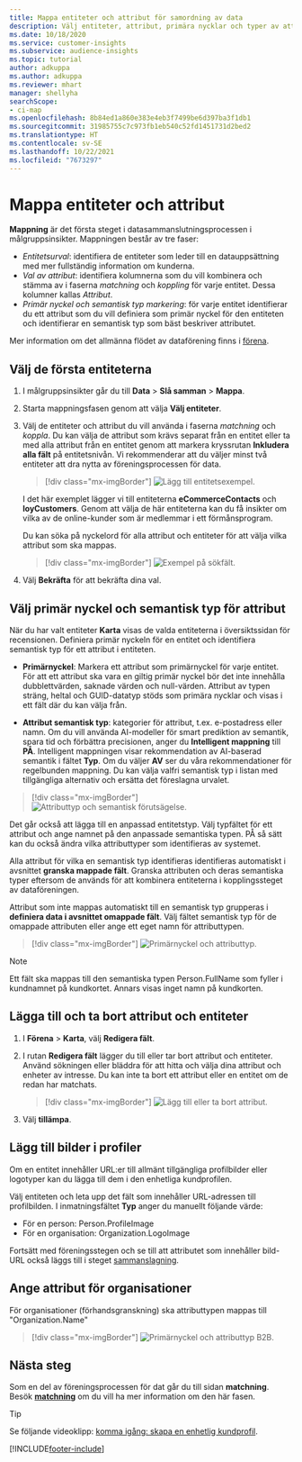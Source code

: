```yaml
---
title: Mappa entiteter och attribut för samordning av data
description: Välj entiteter, attribut, primära nycklar och typer av attribut för mappning av data till den enhetliga kundprofilen.
ms.date: 10/18/2020
ms.service: customer-insights
ms.subservice: audience-insights
ms.topic: tutorial
author: adkuppa
ms.author: adkuppa
ms.reviewer: mhart
manager: shellyha
searchScope:
- ci-map
ms.openlocfilehash: 8b84ed1a860e383e4eb3f7499be6d397ba3f1db1
ms.sourcegitcommit: 31985755c7c973fb1eb540c52fd1451731d2bed2
ms.translationtype: HT
ms.contentlocale: sv-SE
ms.lasthandoff: 10/22/2021
ms.locfileid: "7673297"
---
```

# <a name="map-entities-and-attributes"></a>Mappa entiteter och attribut

**Mappning** är det första steget i datasammanslutningsprocessen i målgruppsinsikter. Mappningen består av tre faser:

- *Entitetsurval*: identifiera de entiteter som leder till en datauppsättning med mer fullständig information om kunderna.
- *Val av attribut*: identifiera kolumnerna som du vill kombinera och stämma av i faserna *matchning* och *koppling* för varje entitet. Dessa kolumner kallas *Attribut*.
- *Primär nyckel och semantisk typ markering*: för varje entitet identifierar du ett attribut som du vill definiera som primär nyckel för den entiteten och identifierar en semantisk typ som bäst beskriver attributet.

Mer information om det allmänna flödet av dataförening finns i [förena](data-unification.md).

## <a name="select-the-first-entities"></a>Välj de första entiteterna

1. I målgruppsinsikter går du till **Data** > **Slå samman** > **Mappa**.

2. Starta mappningsfasen genom att välja **Välj entiteter**.

3. Välj de entiteter och attribut du vill använda i faserna *matchning* och *koppla*. Du kan välja de attribut som krävs separat från en entitet eller ta med alla attribut från en entitet genom att markera kryssrutan **Inkludera alla fält** på entitetsnivån. Vi rekommenderar att du väljer minst två entiteter att dra nytta av föreningsprocessen för data.

   > [!div class="mx-imgBorder"]
   > ![Lägg till entitetsexempel.](media/data-manager-configure-map-add-entities-example.png "Lägg till entitetsexempel")

   I det här exemplet lägger vi till entiteterna **eCommerceContacts** och **loyCustomers**. Genom att välja de här entiteterna kan du få insikter om vilka av de online-kunder som är medlemmar i ett förmånsprogram.
   
   Du kan söka på nyckelord för alla attribut och entiteter för att välja vilka attribut som ska mappas.
   
     > [!div class="mx-imgBorder"]
   > ![Exempel på sökfält.](media/data-manager-configure-map-search-fields-example.png "Exempel på sökfält")

4. Välj **Bekräfta** för att bekräfta dina val.

## <a name="select-primary-key-and-semantic-type-for-attributes"></a>Välj primär nyckel och semantisk typ för attribut

När du har valt entiteter **Karta** visas de valda entiteterna i översiktssidan för recensionen. Definiera primär nyckeln för en entitet och identifiera semantisk typ för ett attribut i entiteten.

- **Primärnyckel**: Markera ett attribut som primärnyckel för varje entitet. För att ett attribut ska vara en giltig primär nyckel bör det inte innehålla dubblettvärden, saknade värden och null-värden. Attribut av typen sträng, heltal och GUID-datatyp stöds som primära nycklar och visas i ett fält där du kan välja från.

- **Attribut semantisk typ**: kategorier för attribut, t.ex. e-postadress eller namn. Om du vill använda AI-modeller för smart prediktion av semantik, spara tid och förbättra precisionen, anger du **Intelligent mappning** till **PÅ**. Intelligent mappningen visar rekommendation av AI-baserad semantik i fältet **Typ**. Om du väljer **AV** ser du våra rekommendationer för regelbunden mappning. Du kan välja valfri semantisk typ i listan med tillgängliga alternativ och ersätta det föreslagna urvalet.

> [!div class="mx-imgBorder"]
> ![Attributtyp och semantisk förutsägelse.](media/data-manager-configure-map-add-attributes-semantic-prediction.png "Attributtyp och semantisk prediktion")

Det går också att lägga till en anpassad entitetstyp. Välj typfältet för ett attribut och ange namnet på den anpassade semantiska typen. PÅ så sätt kan du också ändra vilka attributtyper som identifieras av systemet.

Alla attribut för vilka en semantisk typ identifieras identifieras automatiskt i avsnittet **granska mappade fält**. Granska attributen och deras semantiska typer eftersom de används för att kombinera entiteterna i kopplingssteget av dataföreningen.

Attribut som inte mappas automatiskt till en semantisk typ grupperas i **definiera data i avsnittet omappade fält**. Välj fältet semantisk typ för de omappade attributen eller ange ett eget namn för attributtypen.

> [!div class="mx-imgBorder"]
> ![Primärnyckel och attributtyp.](media/data-manager-configure-map-add-attributes.png "Primärnyckel och attributtyp")

> [!NOTE]
> Ett fält ska mappas till den semantiska typen Person.FullName som fyller i kundnamnet på kundkortet. Annars visas inget namn på kundkorten. 

## <a name="add-and-remove-attributes-and-entities"></a>Lägga till och ta bort attribut och entiteter

1. I **Förena** > **Karta**, välj **Redigera fält**.

2. I rutan **Redigera fält** lägger du till eller tar bort attribut och entiteter. Använd sökningen eller bläddra för att hitta och välja dina attribut och enheter av intresse. Du kan inte ta bort ett attribut eller en entitet om de redan har matchats.

   > [!div class="mx-imgBorder"]
   > ![Lägg till eller ta bort attribut.](media/configure-data-map-edit.png "Lägg till eller ta bort attribut")

3. Välj **tillämpa**.

## <a name="add-images-to-profiles"></a>Lägg till bilder i profiler

Om en entitet innehåller URL:er till allmänt tillgängliga profilbilder eller logotyper kan du lägga till dem i den enhetliga kundprofilen.

Välj entiteten och leta upp det fält som innehåller URL-adressen till profilbilden. I inmatningsfältet **Typ** anger du manuellt följande värde: 
- För en person: Person.ProfileImage
- För en organisation: Organization.LogoImage

Fortsätt med föreningsstegen och se till att attributet som innehåller bild-URL också läggs till i steget [sammanslagning](merge-entities.md).

## <a name="set-attributes-for-organizations"></a>Ange attribut för organisationer

För organisationer (förhandsgranskning) ska attributtypen mappas till "Organization.Name"
> [!div class="mx-imgBorder"]
> ![Primärnyckel och attributtyp B2B.](media/configure-data-map-edit-b2b.png "Primärnyckel och attributtyp B2B")

## <a name="next-step"></a>Nästa steg

Som en del av föreningsprocessen för dat går du till sidan **matchning**. Besök [**matchning**](match-entities.md) om du vill ha mer information om den här fasen.

> [!TIP]
> Se följande videoklipp: [komma igång: skapa en enhetlig kundprofil](https://youtu.be/oBfGEhucAxs).


[!INCLUDE[footer-include](../includes/footer-banner.md)]